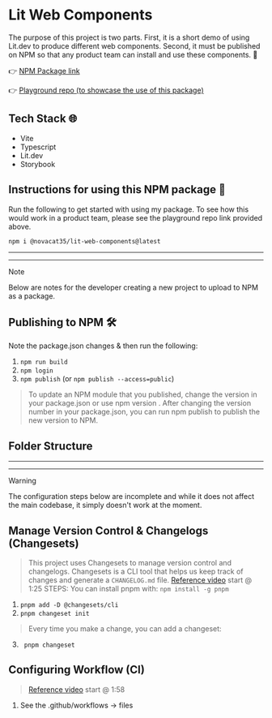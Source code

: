 # Lit Web Components

The purpose of this project is two parts. First, it is a short demo of using Lit.dev to produce different web components. Second, it must be published on NPM so that any product team can install and use these components. 🚀

👉 [NPM Package link](https://www.npmjs.com/package/@novacat35/lit-web-components)

👉 [Playground repo (to showcase the use of this package)](https://github.com/NovaCat35/my-component-playground)

## Tech Stack 🌐
- Vite
- Typescript
- Lit.dev
- Storybook

## Instructions for using this NPM package 📙
Run the following to get started with using my package. To see how this would work in a product team, please see the playground repo link provided above.

`npm i @novacat35/lit-web-components@latest`

---

---

> [!NOTE]
> Below are notes for the developer creating a new project to upload to NPM as a package.

## Publishing to NPM 🛠️
Note the package.json changes & then run the following: 
1) `npm run build` 
2) `npm login`
3) `npm publish` (or `npm publish --access=public`)

> To update an NPM module that you published, change the version in your package.json or use npm version <new-version>. After changing the version number in your package.json, you can run npm publish to publish the new version to NPM.

## Folder Structure


---

---

> [!WARNING]
> The configuration steps below are incomplete and while it does not affect the main codebase, it simply doesn't work at the moment. 

## Manage Version Control & Changelogs (Changesets)
> This project uses Changesets to manage version control and changelogs. Changesets is a CLI tool that helps us keep track of changes and generate a `CHANGELOG.md` file.
> [Reference video](https://www.youtube.com/watch?v=eh89VE3Mk5g) start @ 1:25
STEPS: 
> You can install pnpm with: `npm install -g pnpm`
1) `pnpm add -D @changesets/cli`
2) `pnpm changeset init `

> Every time you make a change, you can add a changeset:
3) ` pnpm changeset`

## Configuring Workflow (CI)
> [Reference video](https://www.youtube.com/watch?v=eh89VE3Mk5g) start @ 1:58

1) See the .github/workflows -> files

